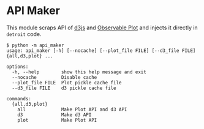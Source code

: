 # API Maker

This module scraps API of [d3js](https://d3js.org/api) and [Observable Plot](https://observablehq.com/plot/api) and injects it directly in `detroit` code.

```
$ python -m api_maker
usage: api_maker [-h] [--nocache] [--plot_file FILE] [--d3_file FILE] {all,d3,plot} ...

options:
  -h, --help        show this help message and exit
  --nocache         Disable cache
  --plot_file FILE  Plot pickle cache file
  --d3_file FILE    d3 pickle cache file

commands:
  {all,d3,plot}
    all             Make Plot API and d3 API
    d3              Make d3 API
    plot            Make Plot API
```
